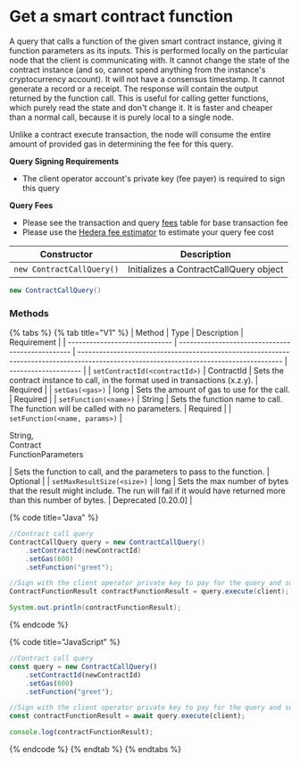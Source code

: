 # Get a smart contract function

A query that calls a function of the given smart contract instance, giving it function parameters as its inputs. This is performed locally on the particular node that the client is communicating with. It cannot change the state of the contract instance (and so, cannot spend anything from the instance's cryptocurrency account). It will not have a consensus timestamp. It cannot generate a record or a receipt. The response will contain the output returned by the function call. This is useful for calling getter functions, which purely read the state and don't change it. It is faster and cheaper than a normal call, because it is purely local to a single node.

Unlike a contract execute transaction, the node will consume the entire amount of provided gas in determining the fee for this query.

**Query Signing Requirements**

* The client operator account's private key (fee payer) is required to sign this query

**Query Fees**

* Please see the transaction and query [fees](broken-reference) table for base transaction fee
* Please use the [Hedera fee estimator](https://hedera.com/fees) to estimate your query fee cost

| Constructor               | Description                            |
| ------------------------- | -------------------------------------- |
| `new ContractCallQuery()` | Initializes a ContractCallQuery object |

```java
new ContractCallQuery()
```

### Methods

{% tabs %}
{% tab title="V1" %}
| Method                        | Type                                             | Description                                                                                                                             | Requirement          |
| ----------------------------- | ------------------------------------------------ | --------------------------------------------------------------------------------------------------------------------------------------- | -------------------- |
| `setContractId(<contractId>)` | ContractId                                       | Sets the contract instance to call, in the format used in transactions (x.z.y).                                                         | Required             |
| `setGas(<gas>)`               | long                                             | Sets the amount of gas to use for the call.                                                                                             | Required             |
| `setFunction(<name>)`         | String                                           | Sets the function name to call. The function will be called with no parameters.                                                         | Required             |
| `setFunction(<name, params>)` | <p>String,<br>Contract<br>FunctionParameters</p> | Sets the function to call, and the parameters to pass to the function.                                                                  | Optional             |
| `setMaxResultSize(<size>)`    | long                                             | Sets the max number of bytes that the result might include. The run will fail if it would have returned more than this number of bytes. | Deprecated \[0.20.0] |

{% code title="Java" %}
```java
//Contract call query
ContractCallQuery query = new ContractCallQuery()
    .setContractId(newContractId)
    .setGas(600)
    .setFunction("greet");

//Sign with the client operator private key to pay for the query and submit the query to a Hedera network
ContractFunctionResult contractFunctionResult = query.execute(client);

System.out.println(contractFunctionResult);
```
{% endcode %}

{% code title="JavaScript" %}
```javascript
//Contract call query
const query = new ContractCallQuery()
    .setContractId(newContractId)
    .setGas(600)
    .setFunction("greet");

//Sign with the client operator private key to pay for the query and submit the query to a Hedera network
const contractFunctionResult = await query.execute(client);

console.log(contractFunctionResult);
```
{% endcode %}
{% endtab %}
{% endtabs %}
